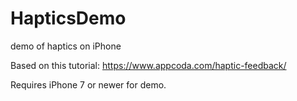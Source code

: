# HapticsDemo
demo of haptics on iPhone

Based on this tutorial:
https://www.appcoda.com/haptic-feedback/

Requires iPhone 7 or newer for demo.
